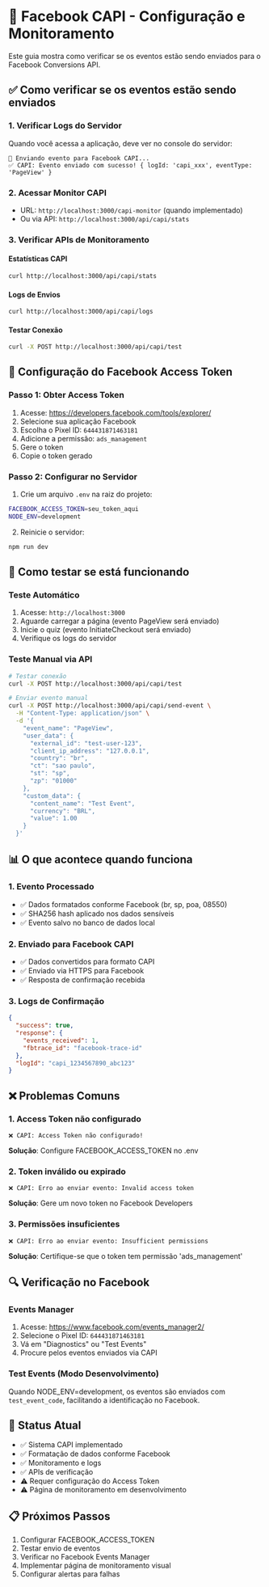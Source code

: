# 📱 Facebook CAPI - Configuração e Monitoramento

Este guia mostra como verificar se os eventos estão sendo enviados para o Facebook Conversions API.

## ✅ Como verificar se os eventos estão sendo enviados

### 1. **Verificar Logs do Servidor**
Quando você acessa a aplicação, deve ver no console do servidor:
```
📱 Enviando evento para Facebook CAPI...
✅ CAPI: Evento enviado com sucesso! { logId: 'capi_xxx', eventType: 'PageView' }
```

### 2. **Acessar Monitor CAPI**
- URL: `http://localhost:3000/capi-monitor` (quando implementado)
- Ou via API: `http://localhost:3000/api/capi/stats`

### 3. **Verificar APIs de Monitoramento**

#### Estatísticas CAPI
```bash
curl http://localhost:3000/api/capi/stats
```

#### Logs de Envios
```bash
curl http://localhost:3000/api/capi/logs
```

#### Testar Conexão
```bash
curl -X POST http://localhost:3000/api/capi/test
```

## 🔧 Configuração do Facebook Access Token

### Passo 1: Obter Access Token
1. Acesse: https://developers.facebook.com/tools/explorer/
2. Selecione sua aplicação Facebook
3. Escolha o Pixel ID: `644431871463181`
4. Adicione a permissão: `ads_management`
5. Gere o token
6. Copie o token gerado

### Passo 2: Configurar no Servidor
1. Crie um arquivo `.env` na raiz do projeto:
```bash
FACEBOOK_ACCESS_TOKEN=seu_token_aqui
NODE_ENV=development
```

2. Reinicie o servidor:
```bash
npm run dev
```

## 🧪 Como testar se está funcionando

### Teste Automático
1. Acesse: `http://localhost:3000`
2. Aguarde carregar a página (evento PageView será enviado)
3. Inicie o quiz (evento InitiateCheckout será enviado)
4. Verifique os logs do servidor

### Teste Manual via API
```bash
# Testar conexão
curl -X POST http://localhost:3000/api/capi/test

# Enviar evento manual
curl -X POST http://localhost:3000/api/capi/send-event \
  -H "Content-Type: application/json" \
  -d '{
    "event_name": "PageView",
    "user_data": {
      "external_id": "test-user-123",
      "client_ip_address": "127.0.0.1",
      "country": "br",
      "ct": "sao paulo",
      "st": "sp",
      "zp": "01000"
    },
    "custom_data": {
      "content_name": "Test Event",
      "currency": "BRL",
      "value": 1.00
    }
  }'
```

## 📊 O que acontece quando funciona

### 1. **Evento Processado**
- ✅ Dados formatados conforme Facebook (br, sp, poa, 08550)
- ✅ SHA256 hash aplicado nos dados sensíveis
- ✅ Evento salvo no banco de dados local

### 2. **Enviado para Facebook CAPI**
- ✅ Dados convertidos para formato CAPI
- ✅ Enviado via HTTPS para Facebook
- ✅ Resposta de confirmação recebida

### 3. **Logs de Confirmação**
```json
{
  "success": true,
  "response": {
    "events_received": 1,
    "fbtrace_id": "facebook-trace-id"
  },
  "logId": "capi_1234567890_abc123"
}
```

## ❌ Problemas Comuns

### 1. **Access Token não configurado**
```
❌ CAPI: Access Token não configurado!
```
**Solução**: Configure FACEBOOK_ACCESS_TOKEN no .env

### 2. **Token inválido ou expirado**
```
❌ CAPI: Erro ao enviar evento: Invalid access token
```
**Solução**: Gere um novo token no Facebook Developers

### 3. **Permissões insuficientes**
```
❌ CAPI: Erro ao enviar evento: Insufficient permissions
```
**Solução**: Certifique-se que o token tem permissão 'ads_management'

## 🔍 Verificação no Facebook

### Events Manager
1. Acesse: https://www.facebook.com/events_manager2/
2. Selecione o Pixel ID: `644431871463181`
3. Vá em "Diagnostics" ou "Test Events"
4. Procure pelos eventos enviados via CAPI

### Test Events (Modo Desenvolvimento)
Quando NODE_ENV=development, os eventos são enviados com `test_event_code`, facilitando a identificação no Facebook.

## 🚀 Status Atual

- ✅ Sistema CAPI implementado
- ✅ Formatação de dados conforme Facebook
- ✅ Monitoramento e logs
- ✅ APIs de verificação
- ⚠️ Requer configuração do Access Token
- ⚠️ Página de monitoramento em desenvolvimento

## 📋 Próximos Passos

1. Configurar FACEBOOK_ACCESS_TOKEN
2. Testar envio de eventos
3. Verificar no Facebook Events Manager
4. Implementar página de monitoramento visual
5. Configurar alertas para falhas